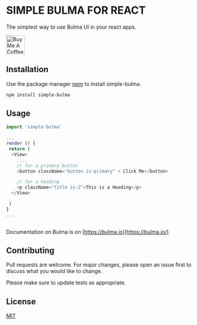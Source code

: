 
# SIMPLE BULMA FOR REACT
The simplest way to use Bulma UI in your react apps.

<a href="https://www.buymeacoffee.com/Cirlorm" target="_blank"><img src="https://cdn.buymeacoffee.com/buttons/default-red.png" alt="Buy Me A Coffee" height="50" ></a>

## Installation

Use the package manager [npm](https://npmjs.com) to install simple-bulma.

```bash
npm install simple-bulma
```

## Usage

```javascript
import 'simple-bulma'

...
render () {
 return (
  <View>
    ....
    // for a primary button
    <button className="button is-primary" > Click Me</button>

    // for a heading
    <p className="title is-2">This is a Heading</p>
  </View>

 )
}
...
 
```

Documentation on Bulma is on [https://bulma.io](https://bulma.io/)

## 

## Contributing
Pull requests are welcome. For major changes, please open an issue first to discuss what you would like to change.

Please make sure to update tests as appropriate.

## License
[MIT](https://choosealicense.com/licenses/mit/)
